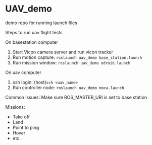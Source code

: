 # UAV_demo
demo repo for running launch files

Steps to run uav flight tests

On basestation computer

1. Start Vicon camera server and run vicon tracker
2. Run motion capture: ```roslaunch uav_demo base_station.launch```
3. Run mission window: ```roslaunch uav_demo odroid.launch```

On uav computer
1. ssh login: (host)```ssh <uav_name>```
2. Run controller node: ```roslaunch uav_demo moca.launch```

Common issues: Make sure ROS_MASTER_URI is set to base station

Missions:

- Take off
- Land
- Point to ping
- Hover
- etc.
